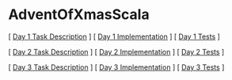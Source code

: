 # AdventOfXmasScala

[ <a href="https://adventofcode.com/2021/day/1" target="_blank">Day 1 Task Description</a> ] [ <a href="https://github.com/iusetabs/AdventOfXmasScala/tree/main/app/main/scala/first" target="_blank">Day 1 Implementation</a> ] [ <a href="https://github.com/iusetabs/AdventOfXmasScala/blob/main/app/test/scala/Day1Suite.scala" target="_blank">Day 1 Tests</a> ]

[ <a href="https://adventofcode.com/2021/day/2" target="_blank">Day 2 Task Description</a> ] [ <a href="https://github.com/iusetabs/AdventOfXmasScala/tree/main/app/main/scala/second" target="_blank">Day 2 Implementation</a> ] [ <a href="https://github.com/iusetabs/AdventOfXmasScala/blob/main/app/test/scala/Day2Suite.scala" target="_blank">Day 2 Tests</a> ]

[ <a href="https://adventofcode.com/2021/day/3" target="_blank">Day 3 Task Description</a> ] [ <a href="https://github.com/iusetabs/AdventOfXmasScala/tree/main/app/main/scala/third" target="_blank">Day 3 Implementation</a> ] [ <a href="https://github.com/iusetabs/AdventOfXmasScala/blob/main/app/test/scala/Day3Suite.scala" target="_blank">Day 3 Tests</a> ]
